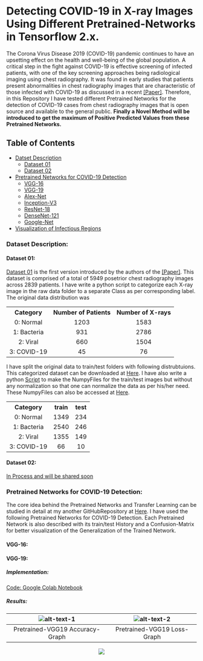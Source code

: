 # Detecting COVID-19 in X-ray Images Using Different Pretrained-Networks in Tensorflow 2.x.
The Corona Virus Disease 2019 (COVID-19) pandemic continues to have an upsetting effect on the health and well-being of the global population. A critical step in the fight against COVID-19 is effective screening of infected patients, with one of the key screening approaches being radiological imaging using chest radiography. It was found in early studies that patients present abnormalities in chest radiography images that are characteristic of those infected with COVID-19 as discussed in a recent [[Paper]](https://arxiv.org/abs/2003.09871). Therefore, in this Repository I have tested different Pretrained Networks for the detection of COVID-19 cases from chest radiography images that is open source and available to the general public. **Finally a Novel Method will be introduced to get the maximum of Positive Predicted Values from these Pretrained Networks.**

## Table of Contents
  + [Datset Description](#dataset-description)
    + [Dataset 01](#dataset-01)
    + [Dataset 02](#dataset-02)
  + [Pretrained Networks for COVID-19 Detection](#pretrained-networks-for-covid-19-detection)
    + [VGG-16](#vgg-16)
    + [VGG-19](#vgg-19)
    + [Alex-Net](#alex-net)
    + [Inception-V3](#inception-v3)
    + [ResNet-18](#resnet-18)
    + [DenseNet-121](#densenet-121)
    + [Google-Net](#google-net)
  + [Visualization of Infectious Regions](#visualization-of-infectious-regions)
  
### Dataset Description:
#### Dataset 01:
[Dataset 01](https://drive.google.com/drive/folders/1wHtxo0O0uZMZ-A71pK1PVRnC3hOvIF14?usp=sharing) is the first version introduced by the authors of the [[Paper]](https://arxiv.org/abs/2003.09871). This dataset is comprised of a total of 5949 posetrior chest radiography images across 2839 patients. I have write a python script to categorize each X-ray image in the raw data folder to a separate Class as per corresponding label. The original data distribution was
<table>
  <tr>
    <th style="text-align:center"> Category </th>
    <th style="text-align:center"> Number of Patients </th>
    <th style="text-align:center"> Number of X-rays </th>
  </tr>
  <tr>
    <td style="text-align:center"> 0: Normal </td>
    <td style="text-align:center"> 1203 </td>
    <td style="text-align:center"> 1583  </td>
  </tr>
  <tr>
    <td style="text-align:center"> 1: Bacteria </td>
    <td style="text-align:center"> 931 </td>
    <td style="text-align:center"> 2786 </td>
  </tr>
  <tr>
    <td style="text-align:center"> 2: Viral </td>
    <td style="text-align:center"> 660 </td>
    <td style="text-align:center"> 1504 </td>
  </tr>
  <tr>
    <td style="text-align:center"> 3: COVID-19 </td>
    <td style="text-align:center"> 45 </td>
    <td style="text-align:center"> 76 </td>
  </tr>
</table>
  

I have split the original data to train/test folders with following distrubtuions. This categorized dataset can be downloaded at [Here](https://drive.google.com/drive/folders/1wHtxo0O0uZMZ-A71pK1PVRnC3hOvIF14?usp=sharing). I have also write a python [Script](https://github.com/zeeshannisar/COVID-19/blob/master/datasets/Read%20Dataset%20and%20Make%20Numpy%20Files.ipynb) to make the NumpyFiles for the train/test images but without any normalization so that one can normalize the data as per his/her need. These NumpyFiles can also be accessed at [Here](https://drive.google.com/drive/folders/1zpwOSHDtdSuGFHB9MosBK6EdyPfQp2Hv?usp=sharing).

<table align="center">
  <tr>
    <th style="text-align:center"> Category </th>
    <th style="text-align:center"> train </th>
    <th style="text-align:center"> test </th>
  </tr>
  <tr>
    <td style="text-align:center"> 0: Normal </td>
    <td style="text-align:center"> 1349 </td>
    <td style="text-align:center"> 234 </td>
  </tr>
  <tr>
    <td style="text-align:center"> 1: Bacteria </td>
    <td style="text-align:center"> 2540 </td>
    <td style="text-align:center"> 246 </td>
  </tr>
  <tr>
    <td style="text-align:center"> 2: Viral </td>
    <td style="text-align:center"> 1355 </td>
    <td style="text-align:center"> 149 </td>
  </tr>
  <tr>
    <td style="text-align:center"> 3: COVID-19 </td>
    <td style="text-align:center"> 66 </td>
    <td style="text-align:center"> 10 </td>
  </tr>
</table>



#### Dataset 02: 
[In Process and will be shared soon]()


### Pretrained Networks for COVID-19 Detection:
The core idea behind the Pretrained Networks and Transfer Learning can be studied in detail at my another GitHubRepository at [Here](https://github.com/zeeshannisar/Transfer-Learning-and-Fine-Tuning-with-Pre-Trained-Networks). I have used the following Pretrained Networks for COVID-19 Detection. Each Pretrained Network is also described with its train/test History and a Confusion-Matrix for better visualization of the Generalization of the Trained Network.

#### VGG-16:

#### VGG-19:

##### Implementation:
[Code: Google Colab Notebook](https://github.com/zeeshannisar/COVID-19/blob/master/Vgg19-Transfer%20Learning-COVID19.ipynb)


##### Results:
<center>

|![alt-text-1](https://github.com/zeeshannisar/COVID-19/blob/master/Train-Test%20History/Accuracy/VGG19-Accuracy-Graph.png "Accuracy") | ![alt-text-2](https://github.com/zeeshannisar/COVID-19/blob/master/Train-Test%20History/Loss/VGG19-loss-Graph.png "Loss") |
|:---:|:---:|
| Pretrained-VGG19 Accuracy-Graph | Pretrained-VGG19 Loss-Graph |

</center>

<p align="center">
    <img src="https://github.com/zeeshannisar/COVID-19/blob/master/ReadMe%20Images/VGG19-cm.png">
</p>
